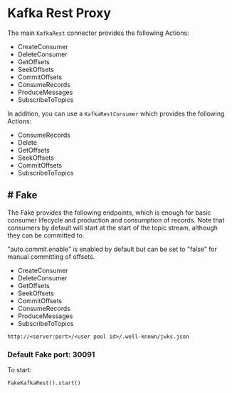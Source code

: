 # Kafka Rest Proxy

The main `KafkaRest` connector provides the following Actions:

- CreateConsumer
- DeleteConsumer
- GetOffsets
- SeekOffsets
- CommitOffsets
- ConsumeRecords
- ProduceMessages
- SubscribeToTopics

In addition, you can use a `KafkaRestConsumer` which provides the following Actions:

- ConsumeRecords
- Delete
- GetOffsets
- SeekOffsets
- CommitOffsets
- SubscribeToTopics

## # Fake

The Fake provides the following endpoints, which is enough for basic consumer lifecycle and production and consumption
of records. Note that consumers by default will start at the start of the topic stream, although they can be committed
to. 

"auto.commit.enable" is enabled by default but can be set to "false" for manual committing of offsets.

- CreateConsumer
- DeleteConsumer
- GetOffsets
- SeekOffsets
- CommitOffsets
- ConsumeRecords
- ProduceMessages
- SubscribeToTopics

`http://<server:port>/<user pool id>/.well-known/jwks.json`

### Default Fake port: 30091

To start:

```
FakeKafkaRest().start()
```
